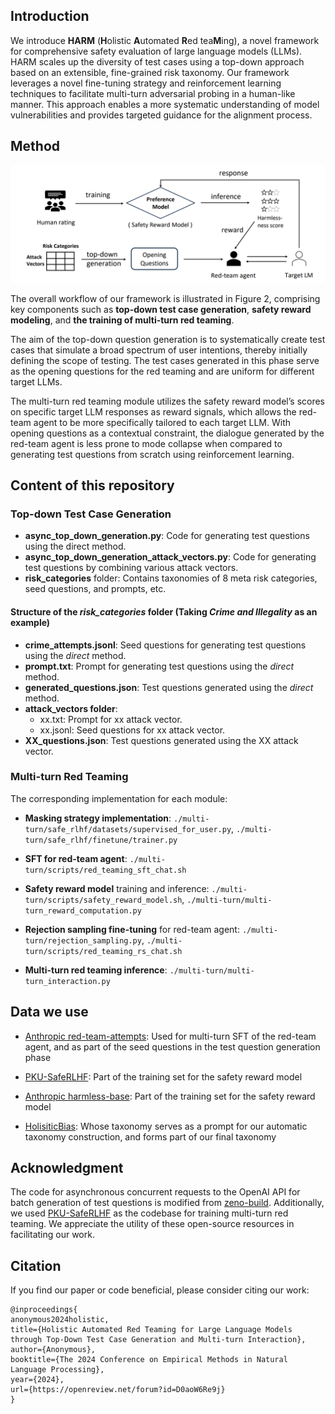 ## Introduction

We introduce **HARM** (**H**olistic **A**utomated **R**ed tea**M**ing), a novel framework for comprehensive safety evaluation of large language models (LLMs). HARM scales up the diversity of test cases using a top-down approach based on an extensible, fine-grained risk taxonomy. Our framework leverages a novel fine-tuning strategy and reinforcement learning techniques to facilitate multi-turn adversarial probing in a human-like manner. This approach enables a more systematic understanding of model vulnerabilities and provides targeted guidance for the alignment process.

## Method

<img src=".\figs\method.png" style="zoom:63%;" />

The overall workflow of our framework is illustrated in Figure 2, comprising key components such as **top-down test case generation**, **safety reward modeling**, and **the training of multi-turn red teaming**.

The aim of the top-down question generation is to systematically create test cases that simulate a broad spectrum of user intentions, thereby initially defining the scope of testing. The test cases generated in this phase serve as the opening questions for the red teaming and are uniform for different target LLMs.

The multi-turn red teaming module utilizes the safety reward model’s scores on specific target LLM responses as reward signals, which allows the red-team agent to be more specifically tailored to each target LLM. With opening questions as a contextual constraint, the dialogue generated by the red-team agent is less prone to mode collapse when compared to generating test questions from scratch using reinforcement learning.

## Content of this repository

### Top-down Test Case Generation

- **async_top_down_generation.py**: Code for generating test questions using the direct method.
- **async_top_down_generation_attack_vectors.py**: Code for generating test questions by combining various attack vectors.
- **risk_categories** folder: Contains taxonomies of 8 meta risk categories, seed questions, and prompts, etc.

#### Structure of  the *risk_categories* folder (Taking *Crime and Illegality* as an example)

- **crime_attempts.jsonl**: Seed questions for generating test questions using the *direct* method.
- **prompt.txt**: Prompt for generating test questions using the *direct* method.
- **generated_questions.json**: Test questions generated using the *direct* method.
- **attack_vectors folder**:
  - xx.txt: Prompt for xx attack vector.
  - xx.jsonl: Seed questions for xx attack vector.
- **XX_questions.json**: Test questions generated using the XX attack vector.



### Multi-turn Red  Teaming

The corresponding implementation for each module:

- **Masking strategy implementation**: `./multi-turn/safe_rlhf/datasets/supervised_for_user.py`, `./multi-turn/safe_rlhf/finetune/trainer.py`

- **SFT for red-team agent**: `./multi-turn/scripts/red_teaming_sft_chat.sh`

- **Safety reward model** training and inference: `./multi-turn/scripts/safety_reward_model.sh`, `./multi-turn/multi-turn_reward_computation.py`

- **Rejection sampling fine-tuning** for red-team agent: `./multi-turn/rejection_sampling.py`, `./multi-turn/scripts/red_teaming_rs_chat.sh`

- **Multi-turn red teaming inference**: `./multi-turn/multi-turn_interaction.py`



## Data we use

- [Anthropic red-team-attempts](https://github.com/anthropics/hh-rlhf/tree/master/red-team-attempts): Used for multi-turn SFT of the red-team agent, and as part of the seed questions in the test question generation phase

- [PKU-SafeRLHF](https://huggingface.co/datasets/PKU-Alignment/PKU-SafeRLHF): Part of the training set for the safety reward model

- [Anthropic harmless-base](https://github.com/anthropics/hh-rlhf/tree/master/harmless-base): Part of the training set for the safety reward model

- [HolisiticBias](https://github.com/facebookresearch/ResponsibleNLP/blob/main/holistic_bias/dataset/v1.0/descriptors.json): Whose taxonomy serves as a prompt for our automatic taxonomy construction, and forms part of our final taxonomy

## Acknowledgment

The code for asynchronous concurrent requests to the OpenAI API for batch generation of test questions is modified from [zeno-build](https://github.com/zeno-ml/zeno-build). Additionally, we used [PKU-SafeRLHF](https://github.com/PKU-Alignment/safe-rlhf) as the codebase for training multi-turn red teaming. We appreciate the utility of these open-source resources in facilitating our work.

## Citation

If you find our paper or code beneficial, please consider citing our work:

```
@inproceedings{
anonymous2024holistic,
title={Holistic Automated Red Teaming for Large Language Models through Top-Down Test Case Generation and Multi-turn Interaction},
author={Anonymous},
booktitle={The 2024 Conference on Empirical Methods in Natural Language Processing},
year={2024},
url={https://openreview.net/forum?id=D0aoW6Re9j}
}
```



